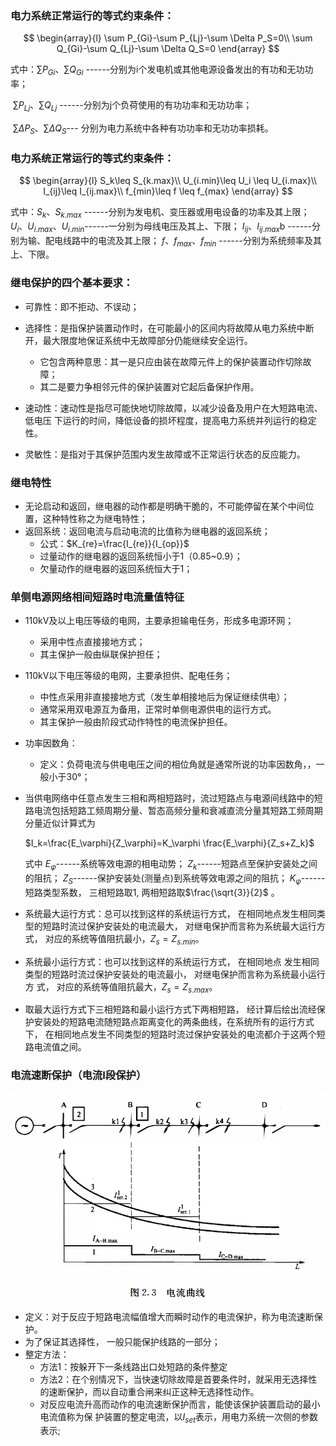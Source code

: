 ### 电力系统正常运行的等式约束条件：

$$
\begin{array}{l}
\sum P_{Gi}-\sum P_{Lj}-\sum \Delta P_S=0\\
\sum Q_{Gi}-\sum Q_{Lj}-\sum \Delta Q_S=0
\end{array}
$$

式中：$\sum P_{Gi}、\sum Q_{Gi}$     ------分别为i个发电机或其他电源设备发出的有功和无功功率；

​			$\sum P_{Lj}、\sum Q_{Lj}$     ------分别为j个负荷使用的有功功率和无功功率；

​			$\sum \Delta P_S、\sum \Delta Q_S$---    分别为电力系统中各种有功功率和无功功率损耗。

### 电力系统正常运行的等式约束条件：

$$
\begin{array}{l}
S_k\leq S_{k.max}\\
U_{i.min}\leq U_i \leq U_{i.max}\\
I_{ij}\leq I_{ij.max}\\
f_{min}\leq f \leq f_{max}
\end{array}
$$

式中：$S_k、S_{k.max}$               ------分别为发电机、变压器或用电设备的功率及其上限；
			$U_i、U_{i.max}、U_{i.min}$------一分别为母线电压及其上、下限；
			$I_{ij}、I_{ij.max}$b            ------分别为输、配电线路中的电流及其上限；
			$f、f_{max}、f_{min}$        ------分别为系统频率及其上、下限。

### 继电保护的四个基本要求：

- 可靠性：即不拒动、不误动；

- 选择性：是指保护装置动作时，在可能最小的区间内将故障从电力系统中断开，最大限度地保证系统中无故障部分仍能继续安全运行。
  - 它包含两种意思：其一是只应由装在故障元件上的保护装置动作切除故障；
  - 其二是要力争相邻元件的保护装置对它起后备保护作用。

- 速动性：速动性是指尽可能快地切除故障，以减少设备及用户在大短路电流、低电压
  下运行的时间，降低设备的损坏程度，提高电力系统并列运行的稳定性。

- 灵敏性：是指对于其保护范围内发生故障或不正常运行状态的反应能力。

### 继电特性

- 无论启动和返回，继电器的动作都是明确干脆的，不可能停留在某个中间位置，这种特性称之为继电特性；
- 返回系统：返回电流与启动电流的比值称为继电器的返回系统；
  - 公式：$K_{re}=\frac{I_{re}}{I_{op}}$
  - 过量动作的继电器的返回系统恒小于1（0.85~0.9）；
  - 欠量动作的继电器的返回系统恒大于1；

### 单侧电源网络相间短路时电流量值特征

- 110kV及以上电压等级的电网，主要承担输电任务，形成多电源环网；

  - 采用中性点直接接地方式；
  - 其主保护一般由纵联保护担任；

- 110kV以下电压等级的电网，主要承担供、配电任务；

  - 中性点采用非直接接地方式（发生单相接地后为保证继续供电）；
  - 通常采用双电源互为备用，正常时单侧电源供电的运行方式。
  - 其主保护一般由阶段式动作特性的电流保护担任。

- 功率因数角：

  - 定义：负荷电流与供电电压之间的相位角就是通常所说的功率因数角，，一般小于30°；

- 当供电网络中任意点发生三相和两相短路时，流过短路点与电源间线路中的短路电流包括短路工频周期分量、暂态高频分量和衰减直流分量其短路工频周期分量近似计算式为

  $I_k=\frac{E_\varphi}{Z_\varphi}=K_\varphi \frac{E_\varphi}{Z_s+Z_k}$

  式中
  $E_\varphi$------系统等效电源的相电动势；
  $Z_k$------短路点至保护安装处之间的阻抗；
  $Z_S$------保护安装处(测量点)到系统等效电源之间的阻抗；
  $K_\varphi$------短路类型系数， 三相短路取1, 两相短路取$\frac{\sqrt{3}}{2}$ 。

- 系统最大运行方式：总可以找到这样的系统运行方式， 在相同地点发生相同类型的短路时流过保护安装处的电流最大， 对继电保护而言称为系统最大运行方式， 对应的系统等值阻抗最小，$Z_s=Z_{s. min}$。
- 系统最小运行方式：也可以找到这样的系统运行方式， 在相同地点
  发生相同类型的短路时流过保护安装处的电流最小， 对继电保护而言称为系统最小运行方
  式， 对应的系统等值阻抗最大，$Z_s=Z_{s. max}$。
- 取最大运行方式下三相短路和最小运行方式下两相短路， 经计算后绘出流经保护安装处的短路电流随短路点距离变化的两条曲线，在系统所有的运行方式下， 在相同地点发生不同类型的短路时流过保护安装处的电流都介于这两个短路电流值之间。

### 电流速断保护（电流I段保护）

![image-20250329181239128](ElectricalProtection.assets/image-20250329181239128.png)

- 定义：对于反应于短路电流幅值增大而瞬时动作的电流保护，称为电流速断保护。
- 为了保证其选择性， 一般只能保护线路的一部分；
- 整定方法：
  - 方法1：按躲开下一条线路出口处短路的条件整定
  - 方法2：在个别情况下，当快速切除故障是首要条件时，就采用无选择性的速断保护，而以自动重合闸来纠正这种无选择性动作。
  - 对反应电流升高而动作的电流速断保护而言，能使该保护装置启动的最小电流值称为保
    护装置的整定电流，以$I_{set}$表示，用电力系统一次侧的参数表示;

